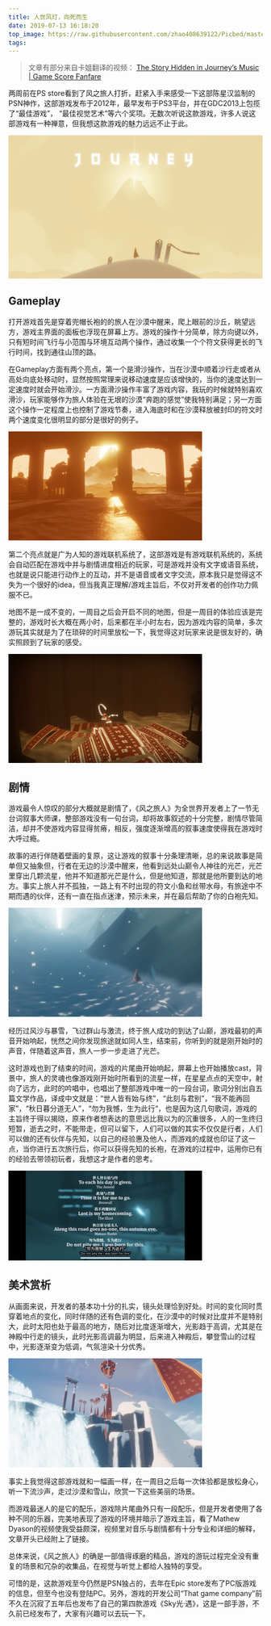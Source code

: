 ```yaml
---
title: 人世风灯，向死而生
date: 2019-07-13 16:18:20
top_image: https://raw.githubusercontent.com/zhao408639122/Picbed/master/blog/test6.jpg
tags: 
---
```


> 文章有部分来自卡姐翻译的视频： [The Story Hidden in Journey’s Music | Game Score Fanfare](https://www.bilibili.com/video/av50611708)

两周前在PS store看到了风之旅人打折，赶紧入手来感受一下这部陈星汉监制的PSN神作，这部游戏发布于2012年，最早发布于PS3平台，并在GDC2013上包揽了“最佳游戏”， “最佳视觉艺术”等六个奖项。无数次听说这款游戏，许多人说这部游戏有一种禅意，但我想这款游戏的魅力远远不止于此。

<img src="https://raw.githubusercontent.com/zhao408639122/Picbed/master/blog/2019071301.jpg"/>

## Gameplay 

打开游戏首先是穿着兜帽长袍的的旅人在沙漠中醒来，爬上眼前的沙丘，眺望远方，游戏主界面的面板也浮现在屏幕上方。游戏的操作十分简单，除方向键以外，只有短时间飞行与小范围与环境互动两个操作，通过收集一个个符文获得更长的飞行时间，找到通往山顶的路。	

在Gameplay方面有两个亮点，第一个是滑沙操作，当在沙漠中顺着沙行走或者从高处向底处移动时，显然按照常理来说移动速度是应该增快的，当你的速度达到一定速度时就会开始滑沙。一方面滑沙操作丰富了游戏内容，我玩的时候就特别喜欢滑沙，玩家能够作为旅人体验在无垠的沙漠“奔跑的感觉”使我特别满足；另一方面这个操作一定程度上也控制了游戏节奏，进入海底时和在沙漠释放被封印的符文时两个速度变化很明显的部分是很好的例子。	

<!-- more -->

<img src="https://raw.githubusercontent.com/zhao408639122/Picbed/master/blog/2019071302.jpg" style="zoom:50%;" />

第二个亮点就是广为人知的游戏联机系统了，这部游戏是有游戏联机系统的，系统会自动匹配在游戏中并与剧情进度相近的玩家，可是游戏并没有文字或语音系统，也就是说只能进行动作上的互动，并不是语音或者文字交流，原本我只是觉得这不失为一个很好的idea，但当我真正理解/游戏主旨后，不仅对开发者的创作功力佩服不已。

地图不是一成不变的，一周目之后会开启不同的地图，但是一周目的体验应该是完整的，游戏时长大概在两小时，后来都在半小时左右，因为游戏内容的简单，多次游玩其实就是为了在琐碎的时间里放松一下，我觉得这对玩家来说是很友好的，确实照顾到了玩家的感受。

<img src="https://raw.githubusercontent.com/zhao408639122/Picbed/master/blog/2019071303.jpg" style="zoom:50%;" />

## 剧情

游戏最令人惊叹的部分大概就是剧情了，《风之旅人》为全世界开发者上了一节无台词叙事大师课，整部游戏没有一句台词，却将故事叙述的十分完整，剧情尽管简洁，却并不使游戏内容显得贫瘠，相反，强度逐渐增高的叙事速度使得我在游戏时大呼过瘾。

故事的进行伴随着壁画的复原，这让游戏的叙事十分条理清晰，总的来说故事是简单但又抽象但，行者在无边的沙漠中醒来，他看到远处山巅令人神往的光芒，光芒里穿出几颗流星，他并不知道那光芒是什么，但是他知道，那就是他所要到达的地方。事实上旅人并不孤独，一路上有不时出现的符文小鱼和丝带水母，有旅途中不期而遇的伙伴，还有一直在指点迷津，预示未来，并在最后帮助了你的白袍先知。

<img src="https://raw.githubusercontent.com/zhao408639122/Picbed/master/blog/2019071304.jpg" style="zoom:50%;" />

经历过风沙与暴雪，飞过群山与激流，终于旅人成功的到达了山巅，游戏最初的声音开始响起，恍然之间你发现旅途就如同人生，结束前，你听到的就是刚开始时的声音，伴随着这声音，旅人一步一步走进了光芒。

 这时游戏也到了结束的时间，游戏的片尾曲开始响起，屏幕上也开始播放cast，背景中，旅人的灵魂也像游戏刚开始时所看到的流星一样，在星星点点的天空中，射向了远方，此时的吟唱中，也唱出了整部游戏中唯一的一段台词，歌词分别出自五篇文学作品，译成中文就是：“世人皆有始与终”，“此刻与君别”，“我不能再回家”，“秋日暮分道无人”，“勿为我憾，生为此行“，也是因为这几句歌词，游戏的主旨终于得以揭晓，原来作者想表达的意思远比我以为的沉重很多，人的一生终归短暂，逝去之时，不能带走，但可以留下，人们可以做的其实不仅仅是行者，人们可以做的还有伙伴与先知，以自己的经验惠及他人，而游戏的成就也印证了这一点，当你进行五次旅行后，你可以获得先知的长袍，在游戏的过程中，运用你已有的经验去带领初玩者，我想这才是作者的思考。

<img src="https://raw.githubusercontent.com/zhao408639122/Picbed/master/blog/2019071305.jpg" style="zoom:50%;" />

## 美术赏析

 从画面来说，开发者的基本功十分的扎实，镜头处理恰到好处。时间的变化同时贯穿着地点的变化，同时伴随的还有色调的变化，在沙漠中的时候对比度并不是特别大，此时太阳也处于最高的地方，随后对比度逐渐增大，光影趋于高调，尤其是在神殿中行走的镜头，此时光影高调最为明显，后来进入神殿后，攀登雪山的过程中，光影逐渐变为低调，气氛渲染十分优秀。

<img src="https://raw.githubusercontent.com/zhao408639122/Picbed/master/blog/2019071306.jpg" style="zoom:50%;" />

事实上我觉得这部游戏就和一幅画一样，在一周目之后每一次体验都是放松身心，听一下流沙声，走过沙漠和雪山，欣赏一下这些美丽的场景。

而游戏最迷人的是它的配乐，游戏除片尾曲外只有一段配乐，但是开发者使用了各种不同的乐器，完美地表现了游戏的环境并暗示了游戏主旨，看了Mathew Dyason的视频使我受益颇深，视频里对音乐与剧情都有十分专业和详细的解释，文章开头已经附上了链接。

总体来说，《风之旅人》的确是一部值得琢磨的精品，游戏的游玩过程完全没有重复的场景和冗杂的收集品，在视觉与听觉上都给人独特的享受。

可惜的是，这款游戏至今仍然是PSN独占的，去年在Epic store发布了PC版游戏的信息，但至今也没有登陆PC。另外，游戏的开发公司“That game company”前不久在沉寂了五年后也发布了自己的第四款游戏《Sky光·遇》，这是一部手游，不久前已经发布了，大家有兴趣可以去玩一下。